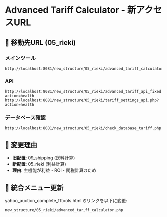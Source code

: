 # Advanced Tariff Calculator - 新アクセスURL

## 📍 移動先URL (05_rieki)

### メインツール
```
http://localhost:8081/new_structure/05_rieki/advanced_tariff_calculator.php
```

### API
```
http://localhost:8081/new_structure/05_rieki/advanced_tariff_api_fixed.php?action=health
http://localhost:8081/new_structure/05_rieki/tariff_settings_api.php?action=health
```

### データベース確認
```
http://localhost:8081/new_structure/05_rieki/check_database_tariff.php
```

## 🔄 変更理由

- **旧配置**: 09_shipping (送料計算)
- **新配置**: 05_rieki (利益計算) 
- **理由**: 主機能が利益・ROI・関税計算のため

## 🔗 統合メニュー更新

yahoo_auction_complete_11tools.html のリンクを以下に変更:
```
new_structure/05_rieki/advanced_tariff_calculator.php
```
